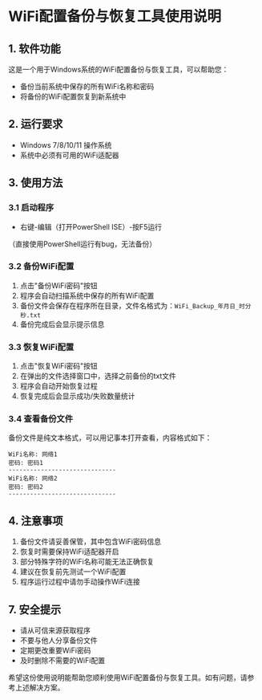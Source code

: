 # WiFi配置备份与恢复工具使用说明

## 1. 软件功能
这是一个用于Windows系统的WiFi配置备份与恢复工具，可以帮助您：
- 备份当前系统中保存的所有WiFi名称和密码
- 将备份的WiFi配置恢复到新系统中

## 2. 运行要求
- Windows 7/8/10/11 操作系统
- 系统中必须有可用的WiFi适配器

## 3. 使用方法

### 3.1 启动程序
- 右键-编辑（打开PowerShell ISE）-按F5运行

（直接使用PowerShell运行有bug，无法备份）

### 3.2 备份WiFi配置
1. 点击"备份WiFi密码"按钮
2. 程序会自动扫描系统中保存的所有WiFi配置
3. 备份文件会保存在程序所在目录，文件名格式为：`WiFi_Backup_年月日_时分秒.txt`
4. 备份完成后会显示提示信息

### 3.3 恢复WiFi配置
1. 点击"恢复WiFi密码"按钮
2. 在弹出的文件选择窗口中，选择之前备份的txt文件
3. 程序会自动开始恢复过程
4. 恢复完成后会显示成功/失败数量统计

### 3.4 查看备份文件
备份文件是纯文本格式，可以用记事本打开查看，内容格式如下：
```
WiFi名称: 网络1
密码: 密码1
------------------------------
WiFi名称: 网络2
密码: 密码2
------------------------------
```


## 4. 注意事项
1. 备份文件请妥善保管，其中包含WiFi密码信息
2. 恢复时需要保持WiFi适配器开启
3. 部分特殊字符的WiFi名称可能无法正确恢复
4. 建议在恢复前先测试一个WiFi配置
5. 程序运行过程中请勿手动操作WiFi连接


## 7. 安全提示
- 请从可信来源获取程序
- 不要与他人分享备份文件
- 定期更改重要WiFi密码
- 及时删除不需要的WiFi配置

希望这份使用说明能帮助您顺利使用WiFi配置备份与恢复工具。如有问题，请参考上述解决方案。
